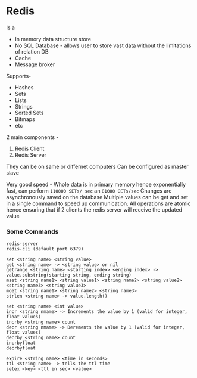 # Redis

Is a
- In memory data structure store
- No SQL Database - allows user to store vast data without the limitations of relation DB
- Cache
- Message broker


Supports-
- Hashes
- Sets
- Lists
- Strings
- Sorted Sets
- Bitmaps
- etc

2 main components -
1. Redis Client
2. Redis Server

They can be on same or differnet computers
Can be configured as master slave

Very good speed - Whole data is in primary memory hence exponentially fast, can perform `110000 SETs/ sec` an `81000 GETs/sec`
Changes are asynchronously saved on the database
Multiple values can be get and set in a single command to speed up communication.
All operations are atomic hence ensuring that if 2 clients the redis server will receive the updated value

### Some Commands
```
redis-server
redis-cli (default port 6379)
```

```
set <string name> <string value>
get <string name> -> <string value> or nil
getrange <string name> <starting index> <ending index> -> value.substring(starting string, ending string)
mset <string name1> <string value1> <string name2> <string value2> <string name3> <string value3>
mget <string name1> <string name2> <string name3>
strlen <string name> -> value.length()

set <string name> <int value>
incr <string nmame> -> Increments the value by 1 (valid for integer, float values)
incrby <string name> count
decr <string nmame> -> Derements the value by 1 (valid for integer, float values)
decrby <string name> count
incrbyfloat
decrbyfloat

expire <string name> <time in seconds>
ttl <string name> -> tells the ttl time
setex <key> <ttl in sec> <value>
```
